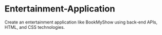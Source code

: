 # Entertainment-Application
Create an entertainment application like BookMyShow using back-end APIs, HTML, and CSS technologies.
